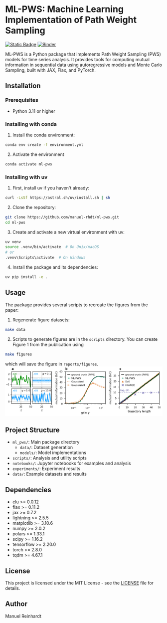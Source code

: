 # ML-PWS: Machine Learning Implementation of Path Weight Sampling


[![Static Badge](https://img.shields.io/badge/arXiv-2508.16509-black)](https://arxiv.org/abs/2508.16509)
[![Binder](https://mybinder.org/badge_logo.svg)](https://mybinder.org/v2/gh/manuel-rhdt/ml-pws/HEAD)

ML-PWS is a Python package that implements Path Weight Sampling (PWS) models for time series analysis. It provides tools for computing mutual information in sequential data using autoregressive models and Monte Carlo Sampling, built with JAX, Flax, and PyTorch.

## Installation

### Prerequisites

- Python 3.11 or higher

### Installing with conda

1. Install the conda environment:
```bash
conda env create -f environment.yml
```

2. Activate the environment
```bash
conda activate ml-pws
```

### Installing with uv

1. First, install uv if you haven't already:
```bash
curl -LsSf https://astral.sh/uv/install.sh | sh
```

2. Clone the repository:
```bash
git clone https://github.com/manuel-rhdt/ml-pws.git
cd ml-pws
```

3. Create and activate a new virtual environment with uv:
```bash
uv venv
source .venv/bin/activate  # On Unix/macOS
# or
.venv\Scripts\activate  # On Windows
```

4. Install the package and its dependencies:
```bash
uv pip install -e .
```

## Usage

The package provides several scripts to recreate the figures from the paper:

1. Regenerate figure datasets:
```bash
make data
```

2. Scripts to generate figures are in the `scripts` directory. You can create Figure 1 from the publication using
```bash
make figures
```
which will save the figure in `reports/figures`.
![Figure 1](reports/figures/ml_pws_fig_1.png)

## Project Structure

- `ml_pws/`: Main package directory
  - `data/`: Dataset generation
  - `models/`: Model implementations
- `scripts/`: Analysis and utility scripts
- `notebooks/`: Jupyter notebooks for examples and analysis
- `experiments/`: Experiment results
- `data/`: Example datasets and results

## Dependencies

- clu >= 0.0.12
- flax >= 0.11.2
- jax >= 0.7.2
- lightning >= 2.5.5
- matplotlib >= 3.10.6
- numpy >= 2.0.2
- polars >= 1.33.1
- scipy >= 1.16.2
- tensorflow >= 2.20.0
- torch >= 2.8.0
- tqdm >= 4.67.1

## License

This project is licensed under the MIT License - see the [LICENSE](LICENSE) file for details.

## Author

Manuel Reinhardt

